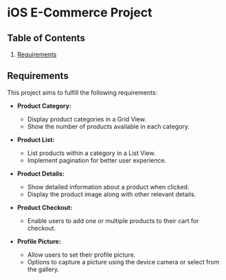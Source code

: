 # iOS E-Commerce Project

## Table of Contents
1. [Requirements](#requirements)

## Requirements <a name="requirements"></a>

This project aims to fulfill the following requirements:

- **Product Category:**
  - Display product categories in a Grid View.
  - Show the number of products available in each category.

- **Product List:**
  - List products within a category in a List View.
  - Implement pagination for better user experience.

- **Product Details:**
  - Show detailed information about a product when clicked.
  - Display the product image along with other relevant details.

- **Product Checkout:**
  - Enable users to add one or multiple products to their cart for checkout.

- **Profile Picture:**
  - Allow users to set their profile picture.
  - Options to capture a picture using the device camera or select from the gallery.



